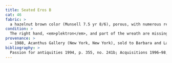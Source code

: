 ```yaml
---
title: Seated Eros B
cat: 46
fabric: >
  a hazelnut brown color (Munsell 7.5 yr 8/6), porous, with numerous reflective inclusions. Thick white slip with polychrome pigments preserved in a number of places: pink (upper section of the wings, complexion), black (hair and eyes), light blue (edge and lower part of the wings), white (wreath), and red (lips and straps). Made with bivalve molds.
condition: >
  The right hand, <em>plektron</em>, and part of the wreath are missing; there are several large chip losses on the left wing, light surface accretions, and black stains overall, probably of biological origin. The right arm has been reattached; there are three repaired breaks on the fret boards of the instrument. The surface under the wing has been abraded by the metal mount. The head is slightly larger than that of cat. 45, and it is crowned with a wreath of leaves and fruit; the lyre has been preserved intact. The straps cross over the chest and run around the attachment points of the thighs; red bands can be seen on the calves.[^1]
provenance: >
  – 1988, Acanthus Gallery (New York, New York), sold to Barbara and Lawrence Fleischman (New York, New York), 1988; 1988–96, Barbara and Lawrence Fleischman (New York, New York), donated to the J. Paul Getty Museum, 1996.
bibliography: >
  Passion for antiquities 1994, p. 355, no. 241b; Acquisitions 1996–98, p. 67.
---
```

[^1]: For the iconography of Eros in the Hellenistic period**,** see
    <span class="smcaps">Hermary and Cassimatis</span>
    1986, pp. 936–42.
